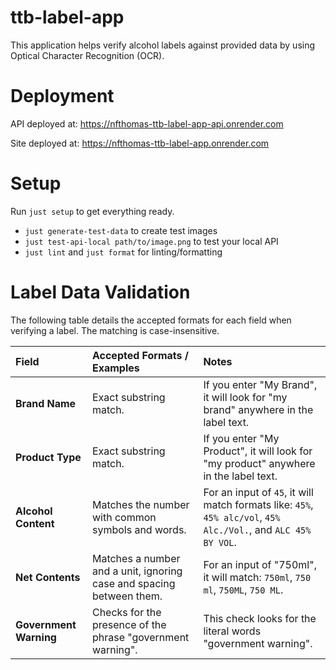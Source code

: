 # ttb-label-app

This application helps verify alcohol labels against provided data by using Optical Character Recognition (OCR).

# Deployment

API deployed at: https://nfthomas-ttb-label-app-api.onrender.com

Site deployed at: https://nfthomas-ttb-label-app.onrender.com

# Setup

Run `just setup` to get everything ready.

- `just generate-test-data` to create test images
- `just test-api-local path/to/image.png` to test your local API
- `just lint` and `just format` for linting/formatting 

# Label Data Validation

The following table details the accepted formats for each field when verifying a label. The matching is case-insensitive.

| Field                | Accepted Formats / Examples                                                                                             | Notes                                                                                             | 
| :------------------- | :---------------------------------------------------------------------------------------------------------------------- | :------------------------------------------------------------------------------------------------ | 
| **Brand Name**       | Exact substring match.                                                                                                  | If you enter "My Brand", it will look for "my brand" anywhere in the label text.                  | 
| **Product Type**     | Exact substring match.                                                                                                  | If you enter "My Product", it will look for "my product" anywhere in the label text.                                    | 
| **Alcohol Content**  | Matches the number with common symbols and words.                                                                       | For an input of `45`, it will match formats like: `45%`, `45% alc/vol`, `45% Alc./Vol.`, and `ALC 45% BY VOL`. | 
| **Net Contents**     | Matches a number and a unit, ignoring case and spacing between them.                                                    | For an input of "750ml", it will match: `750ml`, `750 ml`, `750ML`, `750 ML`.                      | 
| **Government Warning** | Checks for the presence of the phrase "government warning".                                                             | This check looks for the literal words "government warning".                                      | 
